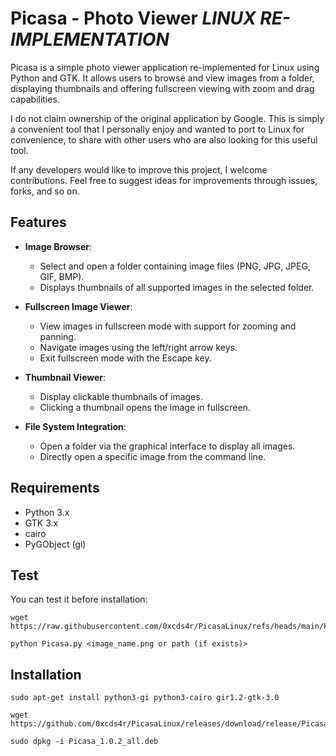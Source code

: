 # Picasa - Photo Viewer _**LINUX RE-IMPLEMENTATION**_

Picasa is a simple photo viewer application re-implemented for Linux using Python and GTK. It allows users to browse and view images from a folder, displaying thumbnails and offering fullscreen viewing with zoom and drag capabilities.

I do not claim ownership of the original application by Google. This is simply a convenient tool that I personally enjoy and wanted to port to Linux for convenience, to share with other users who are also looking for this useful tool.

If any developers would like to improve this project, I welcome contributions. Feel free to suggest ideas for improvements through issues, forks, and so on.

## Features

- **Image Browser**: 
  - Select and open a folder containing image files (PNG, JPG, JPEG, GIF, BMP).
  - Displays thumbnails of all supported images in the selected folder.

- **Fullscreen Image Viewer**:
  - View images in fullscreen mode with support for zooming and panning.
  - Navigate images using the left/right arrow keys.
  - Exit fullscreen mode with the Escape key.

- **Thumbnail Viewer**:
  - Display clickable thumbnails of images.
  - Clicking a thumbnail opens the image in fullscreen.

- **File System Integration**:
  - Open a folder via the graphical interface to display all images.
  - Directly open a specific image from the command line.

## Requirements

- Python 3.x
- GTK 3.x
- cairo
- PyGObject (gi)

## Test

You can test it before installation:
```
wget https://raw.githubusercontent.com/0xcds4r/PicasaLinux/refs/heads/main/Picasa.py
```

```
python Picasa.py <image_name.png or path (if exists)>
```

## Installation
```
sudo apt-get install python3-gi python3-cairo gir1.2-gtk-3.0
```

```
wget https://github.com/0xcds4r/PicasaLinux/releases/download/release/Picasa_1.0.2_all.deb
```

```
sudo dpkg -i Picasa_1.0.2_all.deb
```
